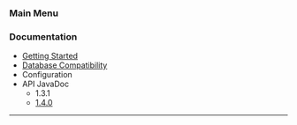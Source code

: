 ### Main Menu ###
### Documentation ###
  * [Getting Started](GettingStarted.md)
  * [Database Compatibility](Compatibility.md)
  * Configuration
  * API JavaDoc
    * 1.3.1
    * [1.4.0](http://genormous.googlecode.com/svn/trunk/genormous/doc/javadoc/index.html)

---

